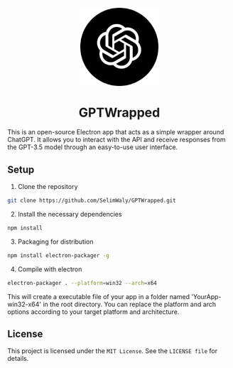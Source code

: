 <p align="center">
   <img src="assets/icon.png" width="35%" height="35%" alt="Icon">
</p>


<h1 align="center">GPTWrapped</h1>

This is an open-source Electron app that acts as a simple wrapper around ChatGPT. It allows you to interact with the API and receive responses from the GPT-3.5 model through an easy-to-use user interface.

## Setup

1. Clone the repository

```bash
git clone https://github.com/SelimWaly/GPTWrapped.git
```   

2. Install the necessary dependencies

```bash
npm install
```

3. Packaging for distribution

```bash
npm install electron-packager -g
```

4. Compile with electron

```bash
electron-packager . --platform=win32 --arch=x64
```

This will create a executable file of your app in a folder named 'YourApp-win32-x64' in the root directory.
You can replace the platform and arch options according to your target platform and architecture.


## License
This project is licensed under the `MIT License`. See the `LICENSE file` for details.


